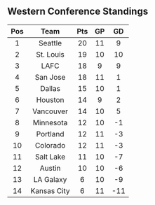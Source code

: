 ## Western Conference Standings
Pos|Team|Pts|GP|GD
:-:|:-:|:-:|:-:|:-:
1|Seattle|20|11|9|
2|St. Louis|19|10|10|
3|LAFC|18|9|9|
4|San Jose|18|11|1|
5|Dallas|15|10|1|
6|Houston|14|9|2|
7|Vancouver|14|10|5|
8|Minnesota|12|10|-1|
9|Portland|12|11|-3|
10|Colorado|12|11|-3|
11|Salt Lake|11|10|-7|
12|Austin|10|10|-6|
13|LA Galaxy|6|10|-9|
14|Kansas City|6|11|-11|
